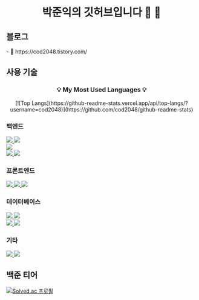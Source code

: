 <!-- 프로필 헤더 -->
<h1 align="center">박준익의 깃허브입니다 👋 👋</h1>

<!-- 소개 섹션 -->
<h2 align="left">블로그</h3>
- 📝 https://cod2048.tistory.com/

<!-- 기술 스택 -->
<h2 align="left">사용 기술</h3><h3 align="center">💡 My Most Used Languages 💡</h3>
<p align="center">
    [![Top Langs](https://github-readme-stats.vercel.app/api/top-langs/?username=cod2048)](https://github.com/cod2048/github-readme-stats)
</p>
<p align="left">
<h3 align="left">백엔드</h3>
<a href="https://www.java.com" target="_blank"> <img src="https://img.shields.io/badge/Java-%23ED8B00.svg?style=for-the-badge&logo=java&logoColor=white"/> </a> 
<a href="https://spring.io/projects/spring-boot" target="_blank"> <img src="https://img.shields.io/badge/Spring%20Boot-%236DB33F.svg?style=for-the-badge&logo=spring-boot&logoColor=white"/> </a> <br/>
<a href="https://www.python.org" target="_blank"> <img src="https://img.shields.io/badge/Python-%2314354C.svg?style=for-the-badge&logo=python&logoColor=white"/> </a> <br/>
<a href="https://www.javascript.com" target="_blank"> <img src="https://img.shields.io/badge/JavaScript-%23323330.svg?style=for-the-badge&logo=javascript&logoColor=%23F7DF1E"/> </a>
<a href="https://nodejs.org" target="_blank"> <img src="https://img.shields.io/badge/Node.js-%2343853D.svg?style=for-the-badge&logo=node.js&logoColor=white"/> </a> <br/>
<h3 align="left">프론트엔드</h3>
<a href="https://www.w3.org/html/" target="_blank"> <img src="https://img.shields.io/badge/HTML5-%23E34F26.svg?style=for-the-badge&logo=html5&logoColor=white"/> </a> 
<a href="https://www.w3schools.com/css/" target="_blank"> <img src="https://img.shields.io/badge/CSS3-%231572B6.svg?style=for-the-badge&logo=css3&logoColor=white"/> </a> 
<a href="https://reactjs.org/" target="_blank"> <img src="https://img.shields.io/badge/React-%2320232a.svg?style=for-the-badge&logo=react&logoColor=%2361DAFB"/> </a> <br/>
<h3 align="left">데이터베이스</h3>
<a href="https://www.mysql.com/" target="_blank"> <img src="https://img.shields.io/badge/MySQL-%2300f.svg?style=for-the-badge&logo=mysql&logoColor=white"/> </a>
<a href="https://www.postgresql.org" target="_blank"> <img src="https://img.shields.io/badge/PostgreSQL-%23336791.svg?style=for-the-badge&logo=postgresql&logoColor=white"/> </a> <br/>
<a href="https://www.mongodb.com" target="_blank"> <img src="https://img.shields.io/badge/MongoDB-%2347A248.svg?style=for-the-badge&logo=mongodb&logoColor=white"/> </a> 
<a href="https://redis.io" target="_blank"> <img src="https://img.shields.io/badge/Redis-%23DC382D.svg?style=for-the-badge&logo=redis&logoColor=white"/> </a> 
</p>
<h3 align="left">기타</h3>
<a href="https://www.docker.com/" target="_blank"> <img src="https://img.shields.io/badge/Docker-%230db7ed.svg?style=for-the-badge&logo=docker&logoColor=white"/> </a>
<a href="https://docs.docker.com/compose/" target="_blank"> <img src="https://img.shields.io/badge/docker%20compose-%23316192.svg?style=for-the-badge&logo=docker&logoColor=white"/> </a>
<h2 align="left">백준 티어</h3>

[![Solved.ac
프로필](http://mazassumnida.wtf/api/v2/generate_badge?boj=cod2048)](https://solved.ac/cod2048)
